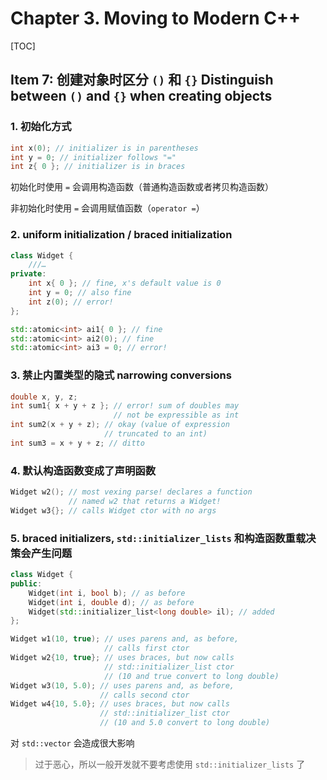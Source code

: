 # Chapter 3. Moving to Modern C++

[TOC]

## Item 7: 创建对象时区分 `()` 和 `{}` Distinguish between `()` and `{}` when creating objects 

### 1. 初始化方式

```c++
int x(0); // initializer is in parentheses
int y = 0; // initializer follows "="
int z{ 0 }; // initializer is in braces
```

初始化时使用 `=` 会调用构造函数（普通构造函数或者拷贝构造函数）

非初始化时使用 `=` 会调用赋值函数（`operator =`）

### 2. uniform initialization / braced initialization

```c++
class Widget {
	///…
private:
    int x{ 0 }; // fine, x's default value is 0
    int y = 0; // also fine
    int z(0); // error!
};
```

```c++
std::atomic<int> ai1{ 0 }; // fine
std::atomic<int> ai2(0); // fine
std::atomic<int> ai3 = 0; // error!
```

### 3. 禁止内置类型的隐式  **narrowing conversions** 

```c++
double x, y, z;
int sum1{ x + y + z }; // error! sum of doubles may
                       // not be expressible as int
int sum2(x + y + z); // okay (value of expression
                     // truncated to an int)
int sum3 = x + y + z; // ditto
```

### 4. 默认构造函数变成了声明函数

```c++
Widget w2(); // most vexing parse! declares a function
             // named w2 that returns a Widget!
Widget w3{}; // calls Widget ctor with no args
```

### 5. braced initializers, `std::initializer_lists` 和构造函数重载决策会产生问题

```c++
class Widget {
public:
    Widget(int i, bool b); // as before
    Widget(int i, double d); // as before
    Widget(std::initializer_list<long double> il); // added
};

Widget w1(10, true); // uses parens and, as before,
                     // calls first ctor
Widget w2{10, true}; // uses braces, but now calls
                     // std::initializer_list ctor
                     // (10 and true convert to long double)
Widget w3(10, 5.0); // uses parens and, as before,
                    // calls second ctor
Widget w4{10, 5.0}; // uses braces, but now calls
                    // std::initializer_list ctor
                    // (10 and 5.0 convert to long double)
```

对 `std::vector` 会造成很大影响

> 过于恶心，所以一般开发就不要考虑使用 `std::initializer_lists` 了

